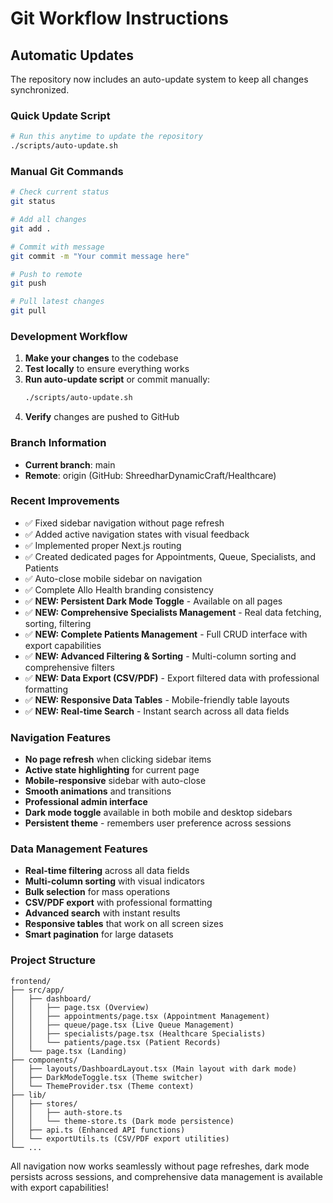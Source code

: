 # Git Workflow Instructions

## Automatic Updates

The repository now includes an auto-update system to keep all changes synchronized.

### Quick Update Script
```bash
# Run this anytime to update the repository
./scripts/auto-update.sh
```

### Manual Git Commands
```bash
# Check current status
git status

# Add all changes
git add .

# Commit with message
git commit -m "Your commit message here"

# Push to remote
git push

# Pull latest changes
git pull
```

### Development Workflow

1. **Make your changes** to the codebase
2. **Test locally** to ensure everything works
3. **Run auto-update script** or commit manually:
   ```bash
   ./scripts/auto-update.sh
   ```
4. **Verify** changes are pushed to GitHub

### Branch Information
- **Current branch**: main
- **Remote**: origin (GitHub: ShreedharDynamicCraft/Healthcare)

### Recent Improvements
- ✅ Fixed sidebar navigation without page refresh
- ✅ Added active navigation states with visual feedback
- ✅ Implemented proper Next.js routing
- ✅ Created dedicated pages for Appointments, Queue, Specialists, and Patients
- ✅ Auto-close mobile sidebar on navigation
- ✅ Complete Allo Health branding consistency
- ✅ **NEW: Persistent Dark Mode Toggle** - Available on all pages
- ✅ **NEW: Comprehensive Specialists Management** - Real data fetching, sorting, filtering
- ✅ **NEW: Complete Patients Management** - Full CRUD interface with export capabilities
- ✅ **NEW: Advanced Filtering & Sorting** - Multi-column sorting and comprehensive filters
- ✅ **NEW: Data Export (CSV/PDF)** - Export filtered data with professional formatting
- ✅ **NEW: Responsive Data Tables** - Mobile-friendly table layouts
- ✅ **NEW: Real-time Search** - Instant search across all data fields

### Navigation Features
- **No page refresh** when clicking sidebar items
- **Active state highlighting** for current page
- **Mobile-responsive** sidebar with auto-close
- **Smooth animations** and transitions
- **Professional admin interface**
- **Dark mode toggle** available in both mobile and desktop sidebars
- **Persistent theme** - remembers user preference across sessions

### Data Management Features
- **Real-time filtering** across all data fields
- **Multi-column sorting** with visual indicators
- **Bulk selection** for mass operations
- **CSV/PDF export** with professional formatting
- **Advanced search** with instant results
- **Responsive tables** that work on all screen sizes
- **Smart pagination** for large datasets

### Project Structure
```
frontend/
├── src/app/
│   ├── dashboard/
│   │   ├── page.tsx (Overview)
│   │   ├── appointments/page.tsx (Appointment Management)
│   │   ├── queue/page.tsx (Live Queue Management)
│   │   ├── specialists/page.tsx (Healthcare Specialists)
│   │   └── patients/page.tsx (Patient Records)
│   └── page.tsx (Landing)
├── components/
│   ├── layouts/DashboardLayout.tsx (Main layout with dark mode)
│   ├── DarkModeToggle.tsx (Theme switcher)
│   └── ThemeProvider.tsx (Theme context)
├── lib/
│   ├── stores/
│   │   ├── auth-store.ts
│   │   └── theme-store.ts (Dark mode persistence)
│   ├── api.ts (Enhanced API functions)
│   └── exportUtils.ts (CSV/PDF export utilities)
└── ...
```

All navigation now works seamlessly without page refreshes, dark mode persists across sessions, and comprehensive data management is available with export capabilities!
